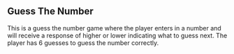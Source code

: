 ## Guess The Number
This is a guess the number game where the player enters in a number and will receive a response
of higher or lower indicating what to guess next. The player has 6 guesses to guess the number correctly.